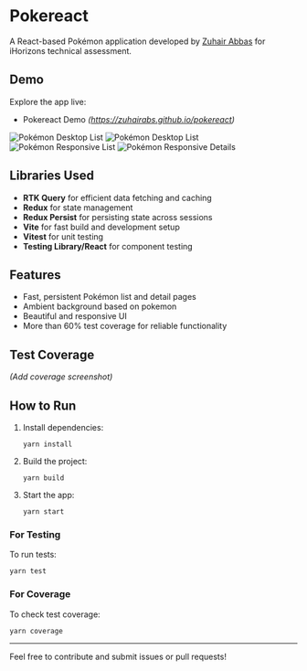 # Pokereact

A React-based Pokémon application developed by [Zuhair Abbas](https://www.linkedin.com/in/zuhairabs/) for iHorizons technical assessment.

## Demo

Explore the app live:

- Pokereact Demo _(https://zuhairabs.github.io/pokereact)_

![Pokémon Desktop List](./public/pc-list.png)
![Pokémon Desktop List](./public/pc-details.png)
![Pokémon Responsive List](./public/mobi-list.png)
![Pokémon Responsive Details](./public/mobi-details.png)

## Libraries Used

- **RTK Query** for efficient data fetching and caching
- **Redux** for state management
- **Redux Persist** for persisting state across sessions
- **Vite** for fast build and development setup
- **Vitest** for unit testing
- **Testing Library/React** for component testing

## Features

- Fast, persistent Pokémon list and detail pages
- Ambient background based on pokemon
- Beautiful and responsive UI
- More than 60% test coverage for reliable functionality

## Test Coverage

_(Add coverage screenshot)_

## How to Run

1.  Install dependencies:

    ```shell
    yarn install
    ```

2.  Build the project:

    ```shell
    yarn build
    ```

3.  Start the app:

    ```shell
    yarn start
    ```

### For Testing

To run tests:

```shell
yarn test
```

### For Coverage

To check test coverage:

```shell
yarn coverage
```

---

Feel free to contribute and submit issues or pull requests!
